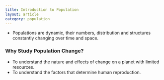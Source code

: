 ```yaml
---
title: Introduction to Population
layout: article
category: population
---
```


- Populations are dynamic, their numbers, distribution and structures constantly changing over time and space.

### Why Study Population Change?

- To understand the nature and effects of change on a planet with limited resources.
- To understand the factors that determine human reproduction.

